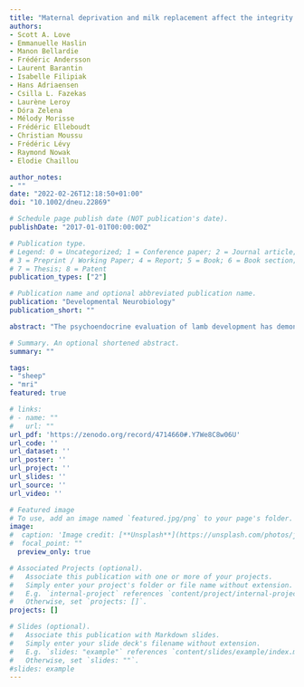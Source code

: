 ```yaml
---
title: "Maternal deprivation and milk replacement affect the integrity of gray and white matter in the developing lamb brain"
authors:
- Scott A. Love
- Emmanuelle Haslin
- Manon Bellardie
- Frédéric Andersson
- Laurent Barantin
- Isabelle Filipiak
- Hans Adriaensen
- Csilla L. Fazekas
- Laurène Leroy
- Dóra Zelena
- Mélody Morisse
- Frédéric Elleboudt
- Christian Moussu
- Frédéric Lévy
- Raymond Nowak
- Elodie Chaillou

author_notes:
- ""
date: "2022-02-26T12:18:50+01:00"
doi: "10.1002/dneu.22869"

# Schedule page publish date (NOT publication's date).
publishDate: "2017-01-01T00:00:00Z"

# Publication type.
# Legend: 0 = Uncategorized; 1 = Conference paper; 2 = Journal article;
# 3 = Preprint / Working Paper; 4 = Report; 5 = Book; 6 = Book section;
# 7 = Thesis; 8 = Patent
publication_types: ["2"]

# Publication name and optional abbreviated publication name.
publication: "Developmental Neurobiology"
publication_short: ""

abstract: "The psychoendocrine evaluation of lamb development has demonstrated that maternal deprivation and milk replacement alters health, behavior, and endocrine profiles. While lambs are able to discriminate familiar and non-familiar conspecifics (mother or lamb), only lambs reared with their mother develop such clear social discrimination or preference. Lambs reared without mother display no preference for a specific lamb from its own group. Differences in exploratory and emotional behaviors between mother-reared and mother-deprived lambs have also been reported. As these behavioural abilities are supported by the brain, we hypothesize that rearing with maternal deprivation and milk replacement leads to altered brain development and maturation. To test this hypothesis, we examined brain morphometric and microstructural variables extracted from in vivo T1-weighted and diffusion-weighted magnetic resonance images acquired longitudinally (1 week, 1.5 months, and 4.5 months of age) in mother-reared and mother-deprived lambs. From the morphometric variables the caudate nuclei volume was found to be smaller for mother-deprived than for mother-reared lambs. T1-weighted signal intensity and radial diffusivity were higher for mother-deprived than for mother-reared lambs in both the white and gray matters. The fractional anisotropy of the white matter was lower for mother-deprived than for mother-reared lambs. Based on these morphometric and microstructural characteristics we conclude that maternal deprivation delays and affects lamb brain growth and maturation."

# Summary. An optional shortened abstract.
summary: ""

tags:
- "sheep"
- "mri"
featured: true

# links:
# - name: ""
#   url: ""
url_pdf: 'https://zenodo.org/record/4714660#.Y7We8C8w06U'
url_code: ''
url_dataset: ''
url_poster: ''
url_project: ''
url_slides: ''
url_source: ''
url_video: ''

# Featured image
# To use, add an image named `featured.jpg/png` to your page's folder.
image:
#  caption: 'Image credit: [**Unsplash**](https://unsplash.com/photos/jdD8gXaTZsc)'
#  focal_point: ""
  preview_only: true

# Associated Projects (optional).
#   Associate this publication with one or more of your projects.
#   Simply enter your project's folder or file name without extension.
#   E.g. `internal-project` references `content/project/internal-project/index.md`.
#   Otherwise, set `projects: []`.
projects: []

# Slides (optional).
#   Associate this publication with Markdown slides.
#   Simply enter your slide deck's filename without extension.
#   E.g. `slides: "example"` references `content/slides/example/index.md`.
#   Otherwise, set `slides: ""`.
#slides: example
---
```

